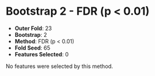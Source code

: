 # Bootstrap 2 - FDR (p < 0.01)

- **Outer Fold**: 23
- **Bootstrap**: 2
- **Method**: FDR (p < 0.01)
- **Fold Seed**: 65
- **Features Selected**: 0

No features were selected by this method.
